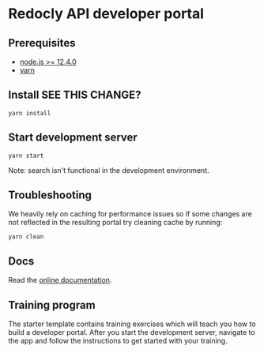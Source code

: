 # Redocly API developer portal

## Prerequisites

- [node.js >= 12.4.0](https://nodejs.org/en/)
- [yarn](https://yarnpkg.com/en/)

## Install SEE THIS CHANGE?

    yarn install

## Start development server

    yarn start

Note: search isn't functional in the development environment.

## Troubleshooting

We heavily rely on caching for performance issues so if some changes are not reflected in the resulting portal try cleaning cache by running:

    yarn clean

## Docs

Read the [online documentation](https://redoc.ly/docs/developer-portal/introduction/).

## Training program

The starter template contains training exercises which will teach you how to build a developer portal.
After you start the development server, navigate to the app and follow the instructions to get started with your training.
